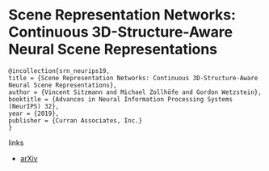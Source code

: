 # Scene Representation Networks: Continuous 3D-Structure-Aware Neural Scene Representations

```
@incollection{srn_neurips19,
title = {Scene Representation Networks: Continuous 3D-Structure-Aware Neural Scene Representations},
author = {Vincent Sitzmann and Michael Zollhöfe and Gordon Wetzstein},
booktitle = {Advances in Neural Information Processing Systems (NeurIPS) 32},
year = {2019},
publisher = {Curran Associates, Inc.}
}
```

links
- [arXiv](https://arxiv.org/abs/1906.01618)
